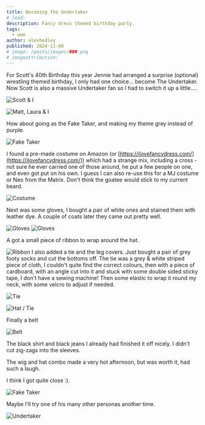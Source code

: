 ```yaml
---
title: Becoming the Undertaker
# lead:
description: Fancy dress themed birthday party.
tags:
  - wwe
author: alexhedley
published: 2024-11-09
# image: /posts/images/###.png
# imageattribution:
---
```


<!-- # Becoming the Undertaker -->

For Scott's 40th Birthday this year Jennie had arranged a surprise (optional) wrestling themed birthday, I only had one choice... become The Undertaker. Now Scott is also a massive Undertaker fan so I had to switch it up a little....

![Scott & I](images/undertaker/Me-Undertaker-1.jpg "Scott & I")

![Matt, Laura & I](images/undertaker/Me-Undertaker-2.jpg "Matt, Laura & I")

How about going as the Fake Taker, and making my theme grey instead of purple.

![Fake Taker](images/undertaker/Fake-Taker.jpg "Fake Taker")

I found a pre-made costume on Amazon (or [https://ilovefancydress.com/](https://ilovefancydress.com/)) which had a strange mix, including a cross - not sure he ever carried one of those around, he put a few people on one, and even got put on his own. I guess I can also re-use this for a MJ costume or Neo from the Matrix. Don't think the goatee would stick to my current beard.

![Costume](images/undertaker/Costume.jpg "Costume")

Next was some gloves, I bought a pair of white ones and stained them with leather dye. A couple of coats later they came out pretty well.

![Gloves](images/undertaker/Gloves_2.jpg "Gloves")
![Gloves](images/undertaker/Gloves_3.jpg "Gloves")

A got a small piece of ribbon to wrap around the hat.

![Ribbon](images/undertaker/Ribbon.jpg "Ribbon")
I also added a tie and the leg covers. Just bought a pair of grey footy socks and cut the bottoms off. The tie was a grey & white striped piece of cloth, I couldn't quite find the correct colours, then with a piece of cardboard, with an angle cut into it and stuck with some double sided sticky tape, I don't have a sewing machine! Then some elastic to wrap it round my neck, with some velcro to adjust if needed.

![Tie](images/undertaker/Tie.jpg "Tie")

![Hat / Tie](images/undertaker/Hat_Tie.jpg "Hat / Tie")

Finally a belt

![Belt](images/undertaker/Belt.avif "Belt")

The black shirt and black jeans I already had finished it off nicely. I didn't cut zig-zags into the sleeves.

The wig and hat combo made a very hot afternoon, but was worth it, had such a laugh.

I think I got quite close :).

![Fake Taker](images/undertaker/Fake-Taker-2.jpg "Fake Taker")

Maybe I'll try one of his many other personas another time.

![Undertaker](images/undertaker/Undertaker.jpg "Undertaker")
